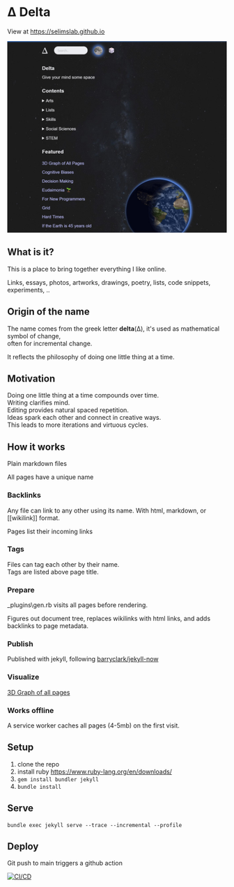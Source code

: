 # Δ Delta  

View at <https://selimslab.github.io>

![](assets/static/ss.jpg)

## What is it?
This is a place to bring together everything I like online.  

Links, essays, photos, artworks, drawings, poetry, lists, code snippets, experiments, ..

## Origin of the name 
The name comes from the greek letter **delta**(Δ), 
it's used as mathematical symbol of change,   
often for incremental change. 

It reflects the philosophy of doing one little thing at a time. 

## Motivation 
Doing one little thing at a time compounds over time.   
Writing clarifies mind.   
Editing provides natural spaced repetition.  
Ideas spark each other and connect in creative ways.  
This leads to more iterations and virtuous cycles. 


## How it works 

Plain markdown files 

All pages have a unique name

### Backlinks 
Any file can link to any other using its name. With html, markdown, or [[wikilink]] format. 

Pages list their incoming links 

### Tags 
Files can tag each other by their name.   
Tags are listed above page title. 

### Prepare 
_plugins\gen.rb visits all pages before rendering. 

Figures out document tree, replaces wikilinks with html links, and adds backlinks to page metadata. 

### Publish 

Published with jekyll, following [barryclark/jekyll-now](https://github.com/barryclark/jekyll-now)

### Visualize
[3D Graph of all pages](https://selimslab.github.io/graph-3d)

### Works offline 
A service worker caches all pages (4-5mb) on the first visit. 

## Setup

1. clone the repo
3. install ruby <https://www.ruby-lang.org/en/downloads/>
4. `gem install bundler jekyll`
5. `bundle install`

## Serve
```
bundle exec jekyll serve --trace --incremental --profile
```

## Deploy 

Git push to main triggers a github action 

[![CI/CD](https://github.com/selimslab/selimslab.github.io/actions/workflows/pages.yml/badge.svg)](https://github.com/selimslab/selimslab.github.io/actions/workflows/pages.yml)
